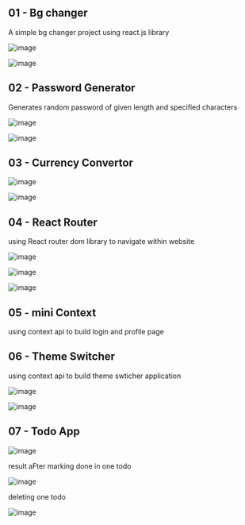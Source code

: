 ## 01 - Bg changer 

A simple bg changer project using react.js library


![image](https://github.com/Krishna-dev7/React-Projects/assets/148896798/45837bcc-eaa9-4e9e-a9bf-5d0d91d124b7)

![image](https://github.com/Krishna-dev7/React-Projects/assets/148896798/446d016f-8666-476a-8424-040a841ab048)


## 02 - Password Generator

Generates random password of given length and specified characters

![image](https://github.com/Krishna-dev7/React-Projects/assets/148896798/664f433b-91bf-4bdc-9678-62860d1a0008)

![image](https://github.com/Krishna-dev7/React-Projects/assets/148896798/308a793d-8a85-40b0-a574-4e9682e7d922)


## 03 - Currency Convertor

![image](https://github.com/Krishna-dev7/React-Projects/assets/148896798/a745791a-4053-4a8d-ab96-08004ec83979)

![image](https://github.com/Krishna-dev7/React-Projects/assets/148896798/b02e1b24-dd84-461d-a2fa-81e556c5940f)


## 04 - React Router

using React router dom library to navigate within website

![image](https://github.com/Krishna-dev7/React-Projects/assets/148896798/53ba1e6c-a1e1-4c58-8039-951624e788f4)

![image](https://github.com/Krishna-dev7/React-Projects/assets/148896798/1802b88d-cd8d-4673-8759-c2da91d5fb6b)

![image](https://github.com/Krishna-dev7/React-Projects/assets/148896798/71892f5d-58ce-4f60-8ae0-8027b9cd4249)



## 05 - mini Context

using context api to build login and profile page


## 06 - Theme Switcher

using context api to build theme swticher application

![image](https://github.com/Krishna-dev7/React-Projects/assets/148896798/561d7011-808e-46a9-9214-5697c84f8054)

![image](https://github.com/Krishna-dev7/React-Projects/assets/148896798/829d68d5-08ca-46e7-8f8e-564d7e874f34)




## 07 - Todo App 
![image](https://github.com/Krishna-dev7/React-Projects/assets/148896798/0ffe4391-d25d-441a-aae9-222d6b573d71)

result aFter marking done in one todo


![image](https://github.com/Krishna-dev7/React-Projects/assets/148896798/f86804bb-aaee-4462-8891-c0ccd27b7e40)

deleting one todo


![image](https://github.com/Krishna-dev7/React-Projects/assets/148896798/371ec257-6379-4f18-a6ea-8deb2c9f7b8f)
